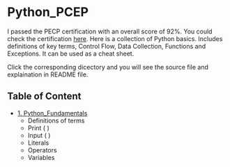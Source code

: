 # Python_PCEP
I passed the PECP certification with an overall score of 92%. You could check the certification [here](https://www.credly.com/badges/f3415f9e-484c-432b-8444-03e75e3fa009/linked_in?t=rj6gvv). Here is a collection of Python basics. Includes definitions of key terms, Control Flow, Data Collection, Functions and Exceptions. It can be used as a cheat sheet.

Click the corresponding dicectory and you will see the source file and explaination in README file.

## Table of Content
* [1. Python_Fundamentals](https://github.com/Kevin-MrYe/Python_PCEP/tree/master/Python_Fundamentals)
  * Definitions of terms
  * Print ( )
  * Input ( )
  * Literals
  * Operators
  * Variables
